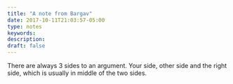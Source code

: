 ```yaml
---
title: "A note from Bargav"
date: 2017-10-11T21:03:57-05:00
type: notes
keywords:
description:
draft: false
---
```

[comment]: # (A note is any quick thought, quote, one-liners or a simple tweet. )

 There are always 3 sides to an argument. Your side, other side and the right side, which is usually in middle of the two sides.
